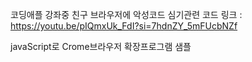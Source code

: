 코딩애플 강좌중 친구 브라우저에 악성코드 심기관련 코드
링크 : https://youtu.be/pIQmxUk_FdI?si=7hdnZY_5mFUcbNZf 

javaScript로 Crome브라우저 확장프로그램 샘플

